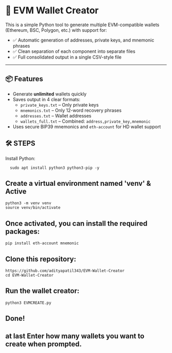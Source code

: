 # 🔐 EVM Wallet Creator

This is a simple Python tool to generate multiple EVM-compatible wallets (Ethereum, BSC, Polygon, etc.) with support for:

- ✅ Automatic generation of addresses, private keys, and mnemonic phrases
- ✅ Clean separation of each component into separate files
- ✅ Full consolidated output in a single CSV-style file

---

## 📦 Features

- Generate **unlimited** wallets quickly
- Saves output in 4 clear formats:
  - `private_keys.txt` – Only private keys
  - `mnemonics.txt` – Only 12-word recovery phrases
  - `addresses.txt` – Wallet addresses
  - `wallets_full.txt` – Combined: `address,private_key,mnemonic`
- Uses secure BIP39 mnemonics and `eth-account` for HD wallet support


## 🛠 STEPS

Install Python:

      sudo apt install python3 python3-pip -y

## Create a virtual environment named 'venv' & Active 

    python3 -m venv venv
    source venv/bin/activate

## Once activated, you can install the required packages:
   
    pip install eth-account mnemonic

## Clone this repository:

    https://github.com/adityapatil343/EVM-Wallet-Creator
    cd EVM-Wallet-Creator

## Run the wallet creator:

    python3 EVMCREATE.py

## Done! 

## at last Enter how many wallets you want to create when prompted.

